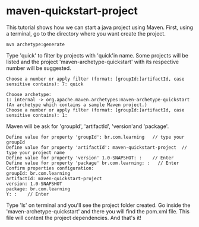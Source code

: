 # maven-quickstart-project

This tutorial shows how we can start a java project using Maven.
First, using a terminal, go to the directory where you want create the project.
 
    mvn archetype:generate

Type 'quick' to filter by projects with 'quick'in name. Some projects will be listed and the project 'maven-archetype-quickstart' with its respective number will be suggested. 

    Choose a number or apply filter (format: [groupId:]artifactId, case sensitive contains): 7: quick

    Choose archetype:
    1: internal -> org.apache.maven.archetypes:maven-archetype-quickstart (An archetype which contains a sample Maven project.)
    Choose a number or apply filter (format: [groupId:]artifactId, case sensitive contains): 1:

Maven will be ask for 'groupId', 'artifactId', 'version'and 'package'. 

    Define value for property 'groupId': br.com.learning   // type your groupId
    Define value for property 'artifactId': maven-quickstart-project  // type your project name
    Define value for property 'version' 1.0-SNAPSHOT: :    // Enter
    Define value for property 'package' br.com.learning: :   // Enter
    Confirm properties configuration:
    groupId: br.com.learning
    artifactId: maven-quickstart-project
    version: 1.0-SNAPSHOT
    package: br.com.learning
    Y: :    // Enter

Type 'ls' on terminal and you'll see the project folder created. Go inside the 'maven-archetype-quickstart' and there you will find the pom.xml file. This file will content the project dependencies.
And that's it! 

	
